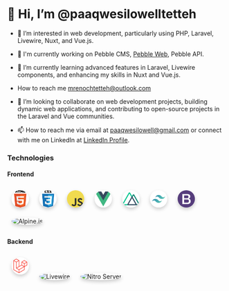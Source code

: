 # 👋 Hi, I’m @paaqwesilowelltetteh

- 👀 I’m interested in web development, particularly using PHP, Laravel, Livewire, Nuxt, and Vue.js.
  
- 🔭 I'm currently working on Pebble CMS, [Pebble Web](https://trypebble.com), Pebble API.
  
- 🌱 I’m currently learning advanced features in Laravel, Livewire components, and enhancing my skills in Nuxt and Vue.js.

- How to reach me [mrenochtetteh@outlook.com](mrenochtetteh@outlook.com)

- 💞️ I’m looking to collaborate on web development projects, building dynamic web applications, and contributing to open-source projects in the Laravel and Vue communities.

- 📫 How to reach me via email at paaqwesilowell@gmail.com or connect with me on LinkedIn at [LinkedIn Profile](https://www.linkedin.com/in/enoch-tetteh-b1b6371bb/).

### Technologies

#### Frontend
<p>
  <img src="https://raw.githubusercontent.com/github/explore/main/topics/html/html.png" alt="HTML" width="40" height="40" style="border-radius: 50%; box-shadow: 0 4px 8px rgba(0,0,0,0.2); margin: 10px;"/>
  <img src="https://raw.githubusercontent.com/github/explore/main/topics/css/css.png" alt="CSS" width="40" height="40" style="border-radius: 50%; box-shadow: 0 4px 8px rgba(0,0,0,0.2); margin: 10px;"/>
  <img src="https://raw.githubusercontent.com/github/explore/main/topics/javascript/javascript.png" alt="JavaScript" width="40" height="40" style="border-radius: 50%; box-shadow: 0 4px 8px rgba(0,0,0,0.2); margin: 10px;"/>
  <img src="https://raw.githubusercontent.com/github/explore/main/topics/vue/vue.png" alt="Vue.js" width="40" height="40" style="border-radius: 50%; box-shadow: 0 4px 8px rgba(0,0,0,0.2); margin: 10px;"/>
  <img src="https://raw.githubusercontent.com/github/explore/main/topics/nuxt/nuxt.png" alt="Nuxt.js" width="40" height="40" style="border-radius: 50%; box-shadow: 0 4px 8px rgba(0,0,0,0.2); margin: 10px;"/>
  <img src="https://raw.githubusercontent.com/github/explore/main/topics/tailwind/tailwind.png" alt="TailwindCSS" width="40" height="40" style="border-radius: 50%; box-shadow: 0 4px 8px rgba(0,0,0,0.2); margin: 10px;"/>
  <img src="https://raw.githubusercontent.com/github/explore/main/topics/bootstrap/bootstrap.png" alt="Bootstrap" width="40" height="40" style="border-radius: 50%; box-shadow: 0 4px 8px rgba(0,0,0,0.2); margin: 10px;"/>
  <img src="https://alpinejs.dev/alpine_long.svg" alt="Alpine.js" width="40" height="40" style="border-radius: 50%; box-shadow: 0 4px 8px rgba(0,0,0,0.2); margin: 10px;"/>
</p>

#### Backend
<p>
  <img src="https://raw.githubusercontent.com/github/explore/main/topics/laravel/laravel.png" alt="Laravel" width="40" height="40" style="border-radius: 50%; box-shadow: 0 4px 8px rgba(0,0,0,0.2); margin: 10px;"/>
  <img src="https://avatars.githubusercontent.com/u/51960834?s=48&v=4" alt="Livewire" width="40" height="40" style="border-radius: 50%; box-shadow: 0 4px 8px rgba(0,0,0,0.2); margin: 10px;"/>
  <img src="https://avatars.githubusercontent.com/u/80154025?s=48&v=4" alt="Nitro Server" width="40" height="40" style="border-radius: 50%; box-shadow: 0 4px 8px rgba(0,0,0,0.2); margin: 10px;"/>
</p>

<!---
paaqwesilowelltetteh/paaqwesilowelltetteh is a ✨ special ✨ repository because its `README.md` (this file) appears on your GitHub profile.
You can click the Preview link to take a look at your changes.
--->
